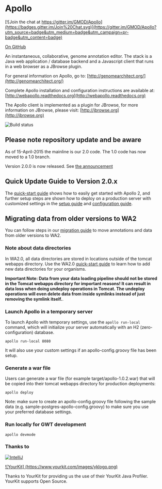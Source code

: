 Apollo
======

[![Join the chat at https://gitter.im/GMOD/Apollo](https://badges.gitter.im/Join%20Chat.svg)](https://gitter.im/GMOD/Apollo?utm_source=badge&utm_medium=badge&utm_campaign=pr-badge&utm_content=badge)

<a href="https://github.com/GMOD/Apollo/blob/master/README.md">On GitHub</a>

An instantaneous, collaborative, genome annotation editor.  The stack is a Java web application / database backend and a Javascript client that runs in a web browser as a JBrowse plugin.  

For general information on Apollo, go to: 
[http://genomearchitect.org/](http://genomearchitect.org/)

Complete Apollo installation and configuration instructions are available at:
[http://webapollo.readthedocs.org](http://webapollo.readthedocs.org)

The Apollo client is implemented as a plugin for JBrowse, for more information on JBrowse, please visit:
[http://jbrowse.org](http://jbrowse.org)

![Build status](https://travis-ci.org/GMOD/Apollo.svg?branch=master)

## Please note repository update and be aware
As of 15-April-2015 the mainline is our 2.0 code. The 1.0 code has now moved to a 1.0 branch.

Version 2.0.0 is now released. See [the announcement](http://genomearchitect.org/Apollo2_first_release)

## Quick Update Guide to Version 2.0.x 

The [quick-start guide](docs/Apollo2Build.md) shows how to easily get started with Apollo 2, and further setup steps are shown how to deploy on a production server with customized settings in the [setup guide](docs/Setup.md) and [configuration guide](docs/Configure.md).

## Migrating data from older versions to WA2

You can follow steps in our [migration guide](docs/Migration.md) to move annotations and data from older versions to WA2.

### Note about data directories

In WA2.0, all data directories are stored in locations outside of the tomcat webapps directory. Use the WA2.0 [quick-start guide](docs/Apollo2Build.md) to learn how to add new data directories for your organisms.


**Important Note: Data from your data loading pipeline should not be stored in the Tomcat webapps directory for important reasons! It can result in data loss when doing undeploy operations in Tomcat. The undeploy operations will even delete data from inside symlinks instead of just removing the symlink itself.**.




### Launch Apollo in a temporary server

To launch Apollo with temporary settings, use the `apollo run-local` command, which will initialize your server automatically with an H2 (zero-configuration) database.
 
    apollo run-local 8080

It will also use your custom settings if an apollo-config.groovy file has been setup.

### Generate a war file

Users can generate a war file (for example target/apollo-1.0.2.war) that will be copied into their tomcat webapps directory for production deployments:

    apollo deploy 

Note: make sure to create an apollo-config.groovy file following the sample data (e.g. sample-postgres-apollo-config.groovy) to make sure you use your preferred database settings.


### Run locally for GWT development

    apollo devmode 
   

### Thanks to
[![IntelliJ](https://lh6.googleusercontent.com/--QIIJfKrjSk/UJJ6X-UohII/AAAAAAAAAVM/cOW7EjnH778/s800/banner_IDEA.png)](http://www.jetbrains.com/idea/index.html)

[![YourKit] (https://www.yourkit.com/images/yklogo.png)](https://www.yourkit.com/) 


Thanks to YourKit for providing us the use of their YourKit Java Profiler.  YourKit supports Open Source.
